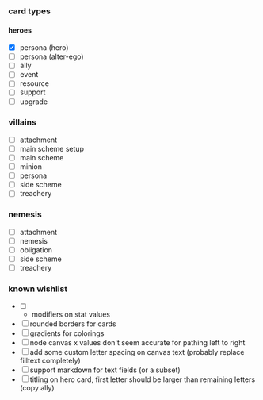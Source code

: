 ### card types

#### heroes
- [x] persona (hero)
- [ ] persona (alter-ego)
- [ ] ally
- [ ] event
- [ ] resource
- [ ] support
- [ ] upgrade

### villains
- [ ] attachment
- [ ] main scheme setup
- [ ] main scheme
- [ ] minion
- [ ] persona
- [ ] side scheme
- [ ] treachery

### nemesis
- [ ] attachment
- [ ] nemesis
- [ ] obligation
- [ ] side scheme
- [ ] treachery

### known wishlist
- [ ] * modifiers on stat values 
- [ ] rounded borders for cards
- [ ] gradients for colorings
- [ ] node canvas x values don't seem accurate for pathing left to right
- [ ] add some custom letter spacing on canvas text (probably replace filltext completely)
- [ ] support markdown for text fields (or a subset)
- [ ] titling on hero card, first letter should be larger than remaining letters (copy ally)